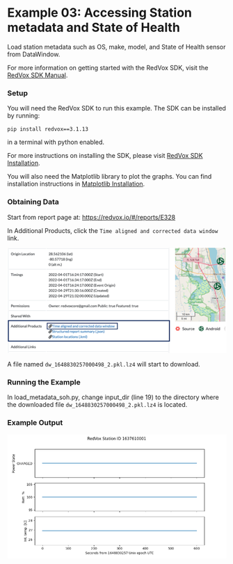 # Example 03: Accessing Station metadata and State of Health

Load station metadata such as OS, make, model, and State of Health sensor from DataWindow.

For more information on getting started with the RedVox SDK, visit the
[RedVox SDK Manual](https://github.com/RedVoxInc/redvox-python-sdk/tree/master/docs/python_sdk#-redvox-python-sdk-manual).

### Setup

You will need the RedVox SDK to run this example. The SDK can be installed by running:
```shell
pip install redvox==3.1.13
```
in a terminal with python enabled.

For more instructions on installing the SDK, please visit
[RedVox SDK Installation](https://github.com/RedVoxInc/redvox-python-sdk/blob/master/docs/python_sdk/installation.md#-redvox-sdk-installation).

You will also need the Matplotlib library to plot the graphs. You can find installation instructions in
[Matplotlib Installation](https://matplotlib.org/stable/users/installing/index.html).

### Obtaining Data

Start from report page at:
https://redvox.io/#/reports/E328

In Additional Products, click the `Time aligned and corrected data window` link.

<p align="center">
<img src="img/additional_products_img.png" width="650">
</p>

A file named `dw_1648830257000498_2.pkl.lz4` will start to download.

### Running the Example

In load_metadata_soh.py, change input_dir (line 19) to the directory where the downloaded file
`dw_1648830257000498_2.pkl.lz4` is located.

### Example Output

<p align="center">
<img src="img/fig_ex_03.png">
</p>
